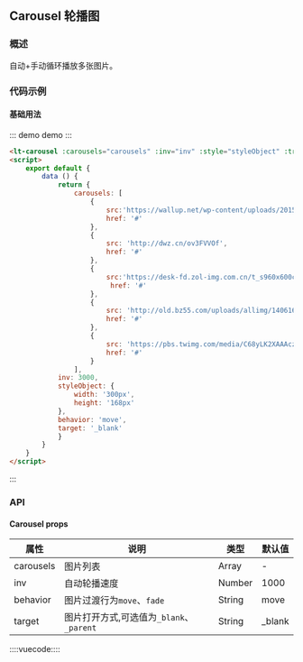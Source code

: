 ## Carousel 轮播图

### 概述

自动+手动循环播放多张图片。

### 代码示例

#### 基础用法


::: demo demo :::
```html
<lt-carousel :carousels="carousels" :inv="inv" :style="styleObject" :transitionBehavior="behavior" :target="target"></lt-carousel>
<script>
    export default {
        data () {
            return {
                carousels: [
                    {
                        src:'https://wallup.net/wp-content/uploads/2015/12/86881-anime-Hatsune_Miku-Vocaloid-cherry_blossom-748x421.jpg',
                        href: '#'
                    },
                    {
                        src: 'http://dwz.cn/ov3FVVOf',
                        href: '#'
                    },
                    {
                        src:'https://desk-fd.zol-img.com.cn/t_s960x600c5/g5/M00/02/03/ChMkJlbKx2qIKPxiAAlXILFmr4gAALHzQFig2UACVc4500.jpg',
                         href: '#'
                    },
                    {
                        src: 'http://old.bz55.com/uploads/allimg/140616/1-140616095126.jpg',
                        href: '#'
                    },
                    {
                        src: 'https://pbs.twimg.com/media/C68yLK2XAAAcz8r.jpg',
                        href: '#'
                    }
                ],
            inv: 3000,
            styleObject: {
                width: '300px',
                height: '168px'
            },
            behavior: 'move',
            target: '_blank'
            }
        }
    }
</script>
```
:::

### API

#### Carousel props

属性|说明|类型|默认值
---|---|---|---
carousels | 图片列表 | Array | -
inv | 自动轮播速度 | Number | 1000
behavior | 图片过渡行为`move`、`fade` | String | move
target | 图片打开方式,可选值为`_blank`、`_parent` | String | _blank

::::vuecode::::
<script>
     export default {
        data () {
            return {
                carousels: [
                    {
                        src:'https://wallup.net/wp-content/uploads/2015/12/86881-anime-Hatsune_Miku-Vocaloid-cherry_blossom-748x421.jpg',
                        href: '#'
                    },
                    {
                        src: 'http://dwz.cn/ov3FVVOf',
                        href: '#'
                    },
                    {
                        src:'https://desk-fd.zol-img.com.cn/t_s960x600c5/g5/M00/02/03/ChMkJlbKx2qIKPxiAAlXILFmr4gAALHzQFig2UACVc4500.jpg',
                         href: '#'
                    },
                    {
                        src: 'http://old.bz55.com/uploads/allimg/140616/1-140616095126.jpg',
                        href: '#'
                    },
                    {
                        src: 'https://pbs.twimg.com/media/C68yLK2XAAAcz8r.jpg',
                        href: '#'
                    }
                ],
            inv: 3000,
            styleObject: {
                width: '748px',
                height: '421px'
            },
            behavior: 'move',
            target: '_blank'
            }
        },
        methods: {
           switchBehavior () {
               this.behavior = 'fade'
           },
           switchTarget () {
               this.target = '_parent'
           }
        }
    }
</script>